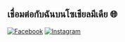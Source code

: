 ## เชื่อมต่อกับฉันบนโซเชียลมีเดีย 🌐  
[![Facebook](https://img.shields.io/badge/Facebook-%231877F2.svg?style=for-the-badge&logo=facebook&logoColor=white)]([https://www.facebook.com/your_facebook_profile](https://www.facebook.com/profile.php?id=100012134387330))  
[![Instagram](https://img.shields.io/badge/Instagram-%23E4405F.svg?style=for-the-badge&logo=instagram&logoColor=white)]([https://www.instagram.com/your_instagram_profile](https://www.instagram.com/_imbstt.p/))

